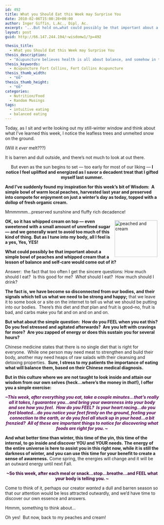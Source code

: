 ```yaml
---
id: 492
title: What you Should Eat this Week may Surprise You
date: 2010-02-06T15:00:28+00:00
author: Inger Giffin, L.Ac., Dipl. Ac.
excerpt: '...But hold on…what could possibly be that important about a simple bowl of peaches and whipped cream that a lesson of balance and self-care would come out of it? Answer:  the fact that too often I get the sincere questions: How much should I eat?  Is this good for me?  What should I eat?  How much should I drink?  The fact is, we have become so disconnected from our bodies, and their signals which tell us what we need to be strong and happy; that we leave it to some book or a site on the internet to tell us what we should be putting into our bodies.  There’s this diet and that plan and fruit is good–no, fruit is bad, and carbs make you fat and on and on and on.  But what about the simple question:  How do you FEEL when you eat this?'
layout: post
guid: http://66.147.244.194/~wisdomw1/?p=492

thesis_title:
  - What you Should Eat this Week may Surprise You
thesis_description:
  - "Acupuncture believes health is all about balance, and somehow in the midst of strict healthy eating we've got to find our own balance there too. "
thesis_keywords:
  - Acupuncture Fort Collins, Fort Collins Acupuncture
thesis_thumb_width:
  - "66"
thesis_thumb_height:
  - "66"
categories:
  - Nutrition/Food
  - Random Musings
tags:
  - intuitive eating
  - balanced eating
---
```

Today, as I sit and write looking out my still-winter window and think about what I’ve learned this week, I notice the leafless trees and unmelted snow on the ground.

(Will it _ever_ melt???)

It is barren and dull outside, and there’s not much to look at out there.

<p style="text-align: center;">
  But even as the sun begins to set &#8212; too early for most of our liking &#8212; <strong>I notice I feel uplifted and energized as I savor a decadent treat that I gifted myself last summer. </strong>
</p>

**And I’ve suddenly found my inspiration for this week’s bit of Wisdom:  A simple bowl of warm local peaches, harvested last year and preserved into compote for enjoyment on just a winter’s day as today, topped with a dollop of fresh organic cream.**

Mmmmmm…preserved sunshine and fluffy rich decadence!

<img src="http://origin.ih.constantcontact.com/fs085/1102844965003/img/8.jpg" alt="peached and cream" width="140" height="120" align="right" border="0" hspace="5" vspace="5" />

**OK, so it has whipped cream on top &#8212; even sweetened with a small amount of unrefined sugar &#8212; and we generally want to avoid too much of this kind of thing.** **But as I tune into my body, all I feel is a yes, Yes, YES!**

**What could possibly be that important about a simple bowl of peaches and whipped cream that a lesson of balance and self-care would come out of it?**

Answer:  the fact that too often I get the sincere questions: How much should I eat?  Is this good for me?  _What_ should I eat?  How much should I drink?

**The fact is, we have become so disconnected from our bodies, and their signals which tell us what we need to be strong and happy;** that we leave it to some book or a site on the internet to tell us what we should be putting into our bodies.  There’s _this_ diet and _that_ plan and fruit is good–no, fruit is bad, and carbs make you fat and on and on and on.

**But what about the simple question:  How do you FEEL when you eat this?  Do you feel stressed and agitated afterwards?  Are you left with cravings for more?  Are you zapped of energy or does this sustain you for several hours?**

Chinese medicine states that there is no single diet that is right for everyone.  While one person may need meat to strengthen and build their body, another may need heaps of raw salads with their cleansing and detoxing properties.  **Sure, I stress to my patients the importance of eating what will balance them, based on their Chinese medical diagnosis.**

**But in this culture where we are not taught to look inside and attain our wisdom from our own selves (heck…where’s the money in _that_!), I offer you a simple exercise:**

<p style="text-align: center;">
  <span style="color: #570057;"><strong><em>~This week, after everything you eat, take a couple minutes…that’s really all it takes, I guarantee you…and bring your awareness into your body and see how you feel.  How do you FEEL?  Is your heart racing…do you feel bloated…do you notice your feet firmly on the ground, feeling your connection to the earth, or do you feel all stuck up in your head…a bit frenzied?  All of these are important things to notice for discovering what foods are right for you. ~</em></strong></span>
</p>

**And what better time than winter, this time of the yin, this time of the internal, to go inside and discover YOU and YOUR needs.** **The energy of the entire universe is here to assist you in this right now, while it is still the darkness of winter, and you can use this time for your benefit to create a sense of awareness.** Come spring, the energies will change and it will be an outward energy until next Fall.

<p style="text-align: center;">
  <span style="color: #380038;"><strong>~So this week, after each meal or snack…stop…breathe…and FEEL what your body is telling you. ~</strong></span>
</p>

Come to think of it, perhaps our creator _wanted_ a dull and barren season so that our attention would be less attracted outwardly, and we’d have time to discover our own essence and answers.

Hmmm, something to think about…

Oh yes!  But now, back to my peaches and cream!